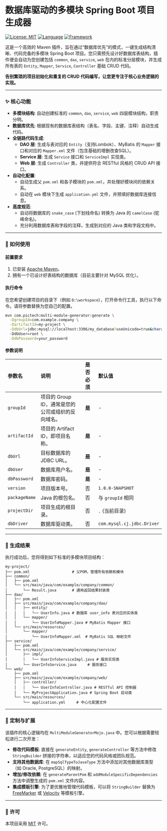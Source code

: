 # 数据库驱动的多模块 Spring Boot 项目生成器

[![License: MIT](https://img.shields.io/badge/License-MIT-yellow.svg)](https://opensource.org/licenses/MIT)
[![Language](https://img.shields.io/badge/Language-Java-blue.svg)]()
[![Framework](https://img.shields.io/badge/Framework-Maven_Plugin-red.svg)]()

这是一个高效的 Maven 插件，旨在通过“数据库优先”的模式，一键生成结构清晰、代码完备的多模块 Spring Boot 项目。您只需预先设计好数据库表结构，插件便会自动为您创建包括 `common`, `dao`, `service`, `web` 在内的标准分层模块，并生成所有表的 `Entity`, `Mapper`, `Service`, `Controller` 基础 CRUD 代码。

**告别繁琐的项目初始化和重复的 CRUD 代码编写，让您更专注于核心业务逻辑的实现。**

---

### ✨ 核心功能

*   **多模块结构**: 自动创建标准的 `common`, `dao`, `service`, `web` 四层模块结构，职责分明。
*   **数据库优先**: 根据现有的数据库表结构（表名、字段、主键、注释）自动生成代码。
*   **全链路代码生成**:
    *   **DAO 层**: 生成与表对应的 `Entity`（支持Lombok）、MyBatis 的 `Mapper` 接口和对应的 `Mapper.xml` 文件（包含基础的增删改查SQL）。
    *   **Service 层**: 生成 `Service` 接口和 `ServiceImpl` 实现类。
    *   **Web 层**: 生成 `Controller` 类，并提供符合 RESTful 风格的 CRUD API 接口。
*   **自动化配置**:
    *   自动生成父 `pom.xml` 和各子模块的 `pom.xml`，并处理好模块间的依赖关系。
    *   自动在 `web` 模块下生成 `application.yml` 文件，并预填好数据库连接信息。
*   **高度规范**:
    *   自动将数据库的 `snake_case` (下划线命名) 转换为 Java 的 `camelCase` (驼峰命名)。
    *   充分利用数据库表和字段的注释，生成到对应的 Java 类和字段文档中。

---

### 🚀 如何使用

#### 前置要求

1.  已安装 [Apache Maven](https://maven.apache.org/download.cgi)。
2.  拥有一个已设计好表结构的数据库（目前主要针对 MySQL 优化）。

#### 执行命令

在您希望创建项目的目录下（例如 `D:\workspace`），打开命令行工具，执行以下命令。请将参数替换为您自己的配置。

```bash
mvn com.pictech:multi-module-generator:generate \
  -DgroupId=com.example.company \
  -DartifactId=my-project \
  -DdbUrl=jdbc:mysql://localhost:3306/my_database?useUnicode=true&characterEncoding=utf8&serverTimezone=UTC \
  -DdbUser=root \
  -DdbPassword=your_password
```

#### 参数说明

| 参数名        | 说明                                                                             | 是否必须 | 默认值                 |
| :------------ | :------------------------------------------------------------------------------- | :------- | :--------------------- |
| `groupId`     | 项目的 Group ID，通常是您的公司或组织的反向域名。                                | **是**   | -                      |
| `artifactId`  | 项目的 Artifact ID，即项目名称。                                                 | **是**   | -                      |
| `dbUrl`       | 目标数据库的 JDBC URL。                                                          | **是**   | -                      |
| `dbUser`      | 数据库用户名。                                                                   | **是**   | -                      |
| `dbPassword`  | 数据库密码。                                                                     | **是**   | -                      |
| `version`     | 项目版本号。                                                                     | 否       | `1.0.0-SNAPSHOT`       |
| `packageName` | Java 的根包名。                                                                  | 否       | 与 `groupId` 相同      |
| `projectDir`  | 项目生成的根目录。                                                               | 否       | `.` (当前目录)         |
| `dbDriver`    | 数据库驱动类。                                                                   | 否       | `com.mysql.cj.jdbc.Driver` |

---

### 📁 生成结果

执行成功后，您将得到如下标准的多模块项目结构：

```
my-project/
├── pom.xml                   # 父POM，管理所有依赖和模块
├── common/
│   ├── pom.xml
│   └── src/main/java/com/example/company/common/
│       └── Result.java       # 通用返回结果封装类
├── dao/
│   ├── pom.xml
│   ├── src/main/java/com/example/company/dao/
│   │   ├── entity/
│   │   │   └── UserInfo.java # 数据库 user_info 表对应的实体类
│   │   └── mapper/
│   │       └── UserInfoMapper.java # MyBatis Mapper 接口
│   └── src/main/resources/
│       └── mapper/
│           └── UserInfoMapper.xml  # MyBatis SQL 映射文件
├── service/
│   ├── pom.xml
│   └── src/main/java/com/example/company/service/
│       ├── impl/
│       │   └── UserInfoServiceImpl.java # 服务实现类
│       └── UserInfoService.java     # 服务接口
└── web/
    ├── pom.xml
    ├── src/main/java/com/example/company/web/
    │   ├── controller/
    │   │   └── UserInfoController.java # RESTful API 控制器
    │   └── MyProjectApplication.java # Spring Boot 启动类
    └── src/main/resources/
        └── application.yml     # 中心化配置文件
```

---

### 🔧 定制与扩展

该插件的核心逻辑均在 `MultiModuleGeneratorMojo.java` 中。您可以根据需要轻松进行二次开发：

*   **修改代码模板**: 直接在 `generateEntity`, `generateController` 等方法中修改 `StringBuilder` 拼接的字符串，以适应您的代码风格或团队规范。
*   **支持其他数据库**: 在 `mapSqlTypeToJavaType` 方法中添加对其他数据库类型（如 Oracle, PostgreSQL）的映射。
*   **增加/修改依赖**: 在 `generateParentPom` 和 `addModuleSpecificDependencies` 方法中调整生成的 `pom.xml` 文件内容。
*   **集成模板引擎**: 为了更优雅地管理代码模板，可以将 `StringBuilder` 替换为 [FreeMarker](https://freemarker.apache.org/) 或 [Velocity](https://velocity.apache.org/) 等模板引擎。

---

### 📄 许可

本项目采用 [MIT](https://opensource.org/licenses/MIT) 许可。